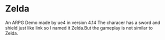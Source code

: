 # Zelda
An ARPG Demo made by ue4
in version 4.14
The characer has a sword and shield just like link so I named it Zelda.But the gameplay is not similar to Zelda.
